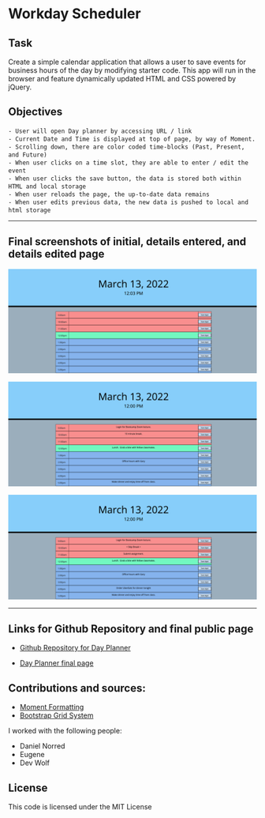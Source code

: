 # Workday Scheduler

## Task

Create a simple calendar application that allows a user to save events for business hours of the day by modifying starter code. This app will run in the browser and feature dynamically updated HTML and CSS powered by jQuery.

## Objectives
```
- User will open Day planner by accessing URL / link
- Current Date and Time is displayed at top of page, by way of Moment.
- Scrolling down, there are color coded time-blocks (Past, Present, and Future)
- When user clicks on a time slot, they are able to enter / edit the event
- When user clicks the save button, the data is stored both within HTML and local storage
- When user reloads the page, the up-to-date data remains
- When user edits previous data, the new data is pushed to local and html storage
```
-----

## Final screenshots of initial, details entered, and details edited page

![Screenshot of initial Day Planner start page](./assets/images/initial-page.jpeg)

![Screenshot of initial appt details entered](./assets/images/appt-details-entered.jpeg)

![Screenshot of appt details edited ](./assets/images/appt-details-edited.jpeg)

-----
## Links for Github Repository and final public page

- [Github Repository for Day Planner](https://github.com/ksjefferies/work-day-scheduler)

- [Day Planner final page](https://ksjefferies.github.io/work-day-scheduler/)

## Contributions and sources:

- [Moment Formatting](https://momentjscom.readthedocs.io/en/latest/moment/04-displaying/01-format/)
- [Bootstrap Grid System](https://www.w3schools.com/bootstrap/bootstrap_grid_system.asp)

I worked with the following people:
- Daniel Norred 
- Eugene
- Dev Wolf

## License
This code is licensed under the MIT License